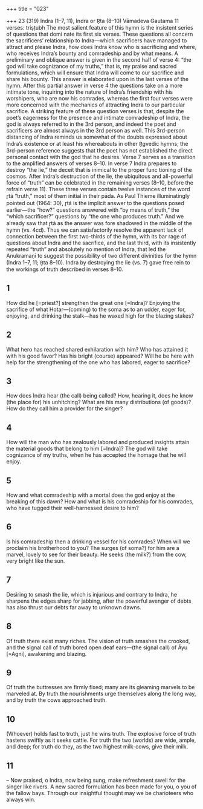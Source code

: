 +++
title = "023"

+++
23 (319)
Indra (1–7, 11), Indra or R̥ta (8–10)
Vāmadeva Gautama
11 verses: triṣṭubh
The most salient feature of this hymn is the insistent series of questions that domi nate its first six verses. These questions all concern the sacrificers’ relationship to  Indra—which sacrificers have managed to attract and please Indra, how does Indra  know who is sacrificing and where, who receives Indra’s bounty and comradeship  and by what means. A preliminary and oblique answer is given in the second half  of verse 4: “the god will take cognizance of my truths,” that is, my praise and sacred  formulations, which will ensure that Indra will come to our sacrifice and share his  bounty. This answer is elaborated upon in the last verses of the hymn. After this  partial answer in verse 4 the questions take on a more intimate tone, inquiring into  the nature of Indra’s friendship with his worshipers, who are now his comrades,  whereas the first four verses were more concerned with the mechanics of attracting  Indra to our particular sacrifice. A striking feature of these question verses is that,  despite the poet’s eagerness for the presence and intimate comradeship of Indra,  the god is always referred to in the 3rd person, and indeed the poet and sacrificers  are almost always in the 3rd person as well. This 3rd-person distancing of Indra  reminds us somewhat of the doubts expressed about Indra’s existence or at least his whereabouts in other R̥gvedic hymns; the 3rd-person reference suggests that the  poet has not established the direct personal contact with the god that he desires. Verse 7 serves as a transition to the amplified answers of verses 8–10. In verse  7 Indra prepares to destroy “the lie,” the deceit that is inimical to the proper func tioning of the cosmos. After Indra’s destruction of the lie, the ubiquitous and  all-powerful force of “truth” can be celebrated in the remaining verses (8–10, before  the refrain verse 11). These three verses contain twelve instances of the word r̥tá “truth,” most of them initial in their pāda. As Paul Thieme illuminatingly pointed  out (1964: 30), r̥tá is the implicit answer to the questions posed earlier—the “how?”  questions answered with “by means of truth,” the “which sacrificer?” questions by  “the one who produces truth.” And we already saw that r̥tá as the answer was fore shadowed in the middle of the hymn (vs. 4cd). Thus we can satisfactorily resolve the  apparent lack of connection between the first two-thirds of the hymn, with its bar rage of questions about Indra and the sacrifice, and the last third, with its insistently  repeated “truth” and absolutely no mention of Indra, that led the Anukramaṇī to  suggest the possibility of two different divinities for the hymn (Indra 1–7, 11; R̥ta  8–10). Indra by destroying the lie (vs. 7) gave free rein to the workings of truth  described in verses 8–10.
## 1
How did he [=priest?] strengthen the great one [=Indra]? Enjoying the  sacrifice of what Hotar—(coming) to the soma as to an udder,
eager for, enjoying, and drinking the stalk—has he waxed high for the  blazing stakes?
## 2
What hero has reached shared exhilaration with him? Who has attained  it with his good favor?
Has his bright (course) appeared? Will he be here with help for the
strengthening of the one who has labored, eager to sacrifice?
## 3
How does Indra hear (the call) being called? How, hearing it, does he  know (the place for) his unhitching?
What are his many distributions (of goods)? How do they call him a  provider for the singer?
## 4
How will the man who has zealously labored and produced insights  attain the material goods that belong to him [=Indra]?
The god will take cognizance of my truths, when he has accepted the  homage that he will enjoy.
## 5
How and what comradeship with a mortal does the god enjoy at the  breaking of this dawn?
How and what is his comradeship for his comrades, who have tugged  their well-harnessed desire to him?
## 6
Is his comradeship then a drinking vessel for his comrades? When will we  proclaim his brotherhood to you?
The surges (of soma?) for him are a marvel, lovely to see for their beauty.  He seeks (the milk?) from the cow, very bright like the sun.

## 7
Desiring to smash the lie, which is injurious and contrary to Indra, he  sharpens the edges sharp for jabbing,
after the powerful avenger of debts has also thrust our debts far away  to unknown dawns.
## 8
Of truth there exist many riches. The vision of truth smashes the  crooked,
and the signal call of truth bored open deaf ears—(the signal call) of  Āyu [=Agni], awakening and blazing.
## 9
Of truth the buttresses are firmly fixed; many are its gleaming marvels  to be marveled at.
By truth the nourishments urge themselves along the long way, and by  truth the cows approached truth.
## 10
(Whoever) holds fast to truth, just he wins truth. The explosive force of  truth hastens swiftly as it seeks cattle.
For truth the two (worlds) are wide, ample, and deep; for truth do they,  as the two highest milk-cows, give their milk.
## 11
– Now praised, o Indra, now being sung, make refreshment swell for the  singer like rivers.
A new sacred formulation has been made for you, o you of the fallow  bays. Through our insightful thought may we be charioteers who
always win.